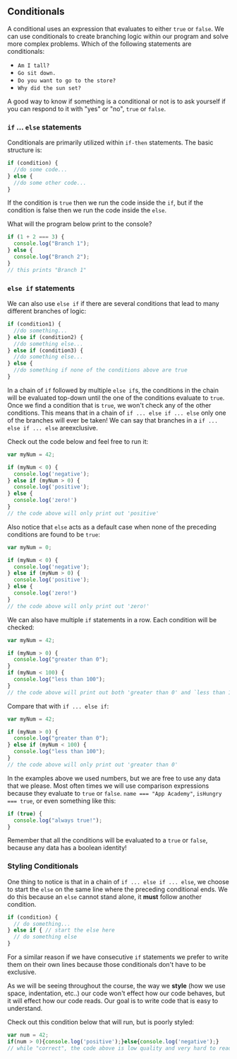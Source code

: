 ## Conditionals

A conditional uses an expression that evaluates to either `true` or `false`. We can
use conditionals to create branching logic within our program and solve more
complex problems. Which of the following statements are conditionals:

*  `Am I tall?`
*  `Go sit down.`
*  `Do you want to go to the store?`
*  `Why did the sun set?`

A good way to know if something is a conditional or not is to ask yourself if you
can respond to it with "yes" or "no", `true` or `false`.

### `if` ... `else` statements

Conditionals are primarily utilized within `if-then` statements. The basic
structure is:

```js
if (condition) {
  //do some code...
} else {
  //do some other code...
}
```

If the condition is `true` then we run the code inside the `if`, but if the condition is false then we run the code inside the `else`.

What will the program below print to the console?

```js
if (1 + 2 === 3) {
  console.log("Branch 1");
} else {
  console.log("Branch 2");
}
// this prints "Branch 1"
```

### `else if` statements

We can also use `else if` if there are several conditions that lead to many
different branches of logic:

```js
if (condition1) {
  //do something...
} else if (condition2) {
  //do something else...
} else if (condition3) {
  //do something else...
} else {
  //do something if none of the conditions above are true
}
```

In a chain of `if` followed by multiple `else if`s, the conditions in the chain
will be evaluated top-down until the one of the conditions evaluate to `true`.
Once we find a condition that is `true`,  we won't check any of the other
conditions.
This means that in a chain of `if ... else if ... else` only one of the branches
will ever be taken! We can say that branches in a `if ... else if ... else`
areexclusive.

Check out the code below and feel free to run it:

```js
var myNum = 42;

if (myNum < 0) {
  console.log('negative');
} else if (myNum > 0) {
  console.log('positive');
} else {
  console.log('zero!')
}
// the code above will only print out 'positive'
```

Also notice that `else` acts as a default case when none of the preceding
conditions are found to be `true`:

```js
var myNum = 0;

if (myNum < 0) {
  console.log('negative');
} else if (myNum > 0) {
  console.log('positive');
} else {
  console.log('zero!')
}
// the code above will only print out 'zero!'
```

We can also have multiple `if` statements in a row. Each condition will be
checked:

```js
var myNum = 42;

if (myNum > 0) {
  console.log("greater than 0");
}
if (myNum < 100) {
  console.log("less than 100");
}
// the code above will print out both 'greater than 0' and `less than 100`
```

Compare that with `if ... else if`:

```js
var myNum = 42;

if (myNum > 0) {
  console.log("greater than 0");
} else if (myNum < 100) {
  console.log("less than 100");
}
// the code above will only print out 'greater than 0'
```

In the examples above we used numbers, but we are free to use any data that we please.
Most often times we will use comparison expressions because they evaluate to `true` or
`false`. `name === "App Academy"`, `isHungry === true`, or even something like this:

```js
if (true) {
  console.log("always true!");
}
```

Remember that all the conditions will be evaluated to a `true` or `false`, because any
data has a boolean identity!

### Styling Conditionals

One thing to notice is that in a chain of `if ... else if ... else`, we choose
to start the `else` on the same line where the preceding conditional ends. We
do this because an `else` cannot stand alone, it **must** follow another
condition.

```js
if (condition) {
  // do something...
} else if { // start the else here
  // do something else
}
```

For a similar reason if we have consecutive `if` statements we prefer to write
them on their own lines because those conditionals don't have to be exclusive.

As we will be seeing throughout the course, the way we **style** (how we use
space, indentation, etc..) our code won't effect how our code behaves, but it
will effect how our code reads. Our goal is to write code that is easy to understand.

Check out this condition below that will run, but is poorly styled:

```js
var num = 42;
if(num > 0){console.log('positive');}else{console.log('negative');}
// while "correct", the code above is low quality and very hard to read
```
